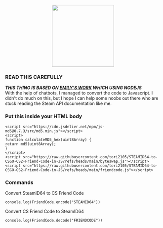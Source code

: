 <p align="center"><img width="200px" height="auto" src="https://raw.githubusercontent.com/tori2105/iOS-App-Scripts/refs/heads/main/resources/bongo.png"></p>

### READ THIS CAREFULLY
<span><b><i>THIS THING IS BASED ON <a href="https://github.com/emily33901/js-csfriendcode">EMILY'S WORK</a> WHICH USING NODEJS</i></b><br>
With the help of chatbots, I managed to convert the code to Javascript. I didn't do much on this, but I hope I can help some noobs out there who are stuck reading the Steam API documentation like me.

### Put this inside your HTML body
```
<script src="https://cdn.jsdelivr.net/npm/js-md5@0.7.3/src/md5.min.js"></script>
<script>
function calculateMD5_hex(uint8Array) {
return md5(uint8Array);
}
</script>
<script src="https://raw.githubusercontent.com/tori2105/STEAMID64-to-CSGO-CS2-Friend-Code-in-JS/refs/heads/main/byteswap.js"></script>
<script src="https://raw.githubusercontent.com/tori2105/STEAMID64-to-CSGO-CS2-Friend-Code-in-JS/refs/heads/main/friendcode.js"></script>
```

### Commands
<span>Convert SteamID64 to CS Friend Code</span>
```
console.log(FriendCode.encode("STEAMID64"))
```
<span>Convert CS Friend Code to SteamID64</span>
```
console.log(FriendCode.decode("FRIENDCODE"))
```

